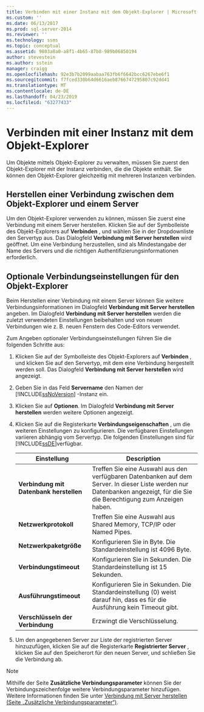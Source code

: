 ```yaml
---
title: Verbinden mit einer Instanz mit dem Objekt-Explorer | Microsoft-Dokumentation
ms.custom: ''
ms.date: 06/13/2017
ms.prod: sql-server-2014
ms.reviewer: ''
ms.technology: ssms
ms.topic: conceptual
ms.assetid: 9803a8a0-a8f1-4b65-87b8-989b06850194
author: stevestein
ms.author: sstein
manager: craigg
ms.openlocfilehash: 92e3b7b2099aabaa763fb6f6642bcc6267ebe6f1
ms.sourcegitcommit: f7fced330b64d6616aeb8766747295807c92dd41
ms.translationtype: MT
ms.contentlocale: de-DE
ms.lasthandoff: 04/23/2019
ms.locfileid: "63277433"
---
```

# <a name="connect-to-an-instance-from-object-explorer"></a>Verbinden mit einer Instanz mit dem Objekt-Explorer
  Um Objekte mittels Objekt-Explorer zu verwalten, müssen Sie zuerst den Objekt-Explorer mit der Instanz verbinden, die die Objekte enthält. Sie können den Objekt-Explorer gleichzeitig mit mehreren Instanzen verbinden.  
  
## <a name="connecting-object-explorer-to-a-server"></a>Herstellen einer Verbindung zwischen dem Objekt-Explorer und einem Server  
 Um den Objekt-Explorer verwenden zu können, müssen Sie zuerst eine Verbindung mit einem Server herstellen. Klicken Sie auf der Symbolleiste des Objekt-Explorers auf **Verbinden** , und wählen Sie in der Dropdownliste den Servertyp aus. Das Dialogfeld **Verbindung mit Server herstellen** wird geöffnet. Um eine Verbindung herzustellen, sind als Mindestangabe der Name des Servers und die richtigen Authentifizierungsinformationen erforderlich.  
  
## <a name="optional-object-explorer-connection-settings"></a>Optionale Verbindungseinstellungen für den Objekt-Explorer  
 Beim Herstellen einer Verbindung mit einem Server können Sie weitere Verbindungsinformationen im Dialogfeld **Verbindung mit Server herstellen** angeben. Im Dialogfeld **Verbindung mit Server herstellen** werden die zuletzt verwendeten Einstellungen beibehalten und von neuen Verbindungen wie z. B. neuen Fenstern des Code-Editors verwendet.  
  
 Zum Angeben optionaler Verbindungseinstellungen führen Sie die folgenden Schritte aus:  
  
1.  Klicken Sie auf der Symbolleiste des Objekt-Explorers auf **Verbinden** , und klicken Sie auf den Servertyp, mit dem eine Verbindung hergestellt werden soll. Das Dialogfeld **Verbindung mit Server herstellen** wird angezeigt.  
  
2.  Geben Sie in das Feld **Servername** den Namen der [!INCLUDE[ssNoVersion](../../includes/ssnoversion-md.md)] -Instanz ein.  
  
3.  Klicken Sie auf **Optionen**. Im Dialogfeld **Verbindung mit Server herstellen** werden weitere Optionen angezeigt.  
  
4.  Klicken Sie auf die Registerkarte **Verbindungseigenschaften** , um die weiteren Einstellungen zu konfigurieren. Die verfügbaren Einstellungen variieren abhängig vom Servertyp. Die folgenden Einstellungen sind für [!INCLUDE[ssDE](../../includes/ssde-md.md)]verfügbar.  
  
    |Einstellung|Description|  
    |-------------|-----------------|  
    |**Verbindung mit Datenbank herstellen**|Treffen Sie eine Auswahl aus den verfügbaren Datenbanken auf dem Server. In dieser Liste werden nur Datenbanken angezeigt, für die Sie die Berechtigung zum Anzeigen haben.|  
    |**Netzwerkprotokoll**|Treffen Sie eine Auswahl aus Shared Memory, TCP/IP oder Named Pipes.|  
    |**Netzwerkpaketgröße**|Konfigurieren Sie in Byte. Die Standardeinstellung ist 4096 Byte.|  
    |**Verbindungstimeout**|Konfigurieren Sie in Sekunden. Die Standardeinstellung ist 15 Sekunden.|  
    |**Ausführungstimeout**|Konfigurieren Sie in Sekunden. Die Standardeinstellung (0) weist darauf hin, dass es für die Ausführung kein Timeout gibt.|  
    |**Verschlüsseln der Verbindung**|Erzwingt die Verschlüsselung.|  
  
5.  Um den angegebenen Server zur Liste der registrierten Server hinzuzufügen, klicken Sie auf die Registerkarte **Registrierter Server** , klicken Sie auf den Speicherort für den neuen Server, und schließen Sie die Verbindung ab.  
  
> [!NOTE]  
>  Mithilfe der Seite **Zusätzliche Verbindungsparameter** können Sie der Verbindungszeichenfolge weitere Verbindungsparameter hinzufügen. Weitere Informationen finden Sie unter [Verbindung mit Server herstellen &#40;Seite „Zusätzliche Verbindungsparameter“&#41;](../../database-engine/connect-to-server-additional-connection-parameters-page.md).  
  
  
